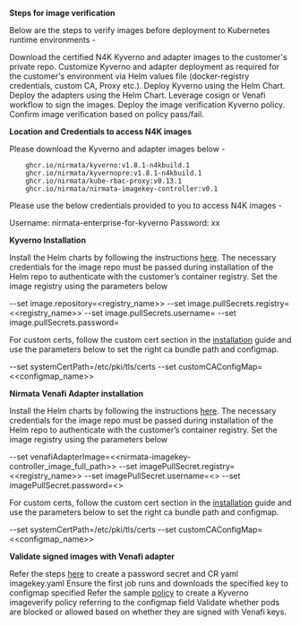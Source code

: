 **Steps for image verification**

Below are the steps to verify images before deployment to Kubernetes runtime environments - 

Download the certified N4K Kyverno and adapter images to the customer's private repo.
Customize Kyverno and adapter deployment as required for the customer's environment via Helm values file (docker-registry credentials, custom CA, Proxy etc.).
Deploy Kyverno using the Helm Chart.
Deploy the adapters using the Helm Chart.
Leverage cosign or Venafi workflow to sign the images.
Deploy the image verification Kyverno policy.
Confirm image verification based on policy pass/fail.



**Location and Credentials to access N4K images**

Please download the Kyverno and adapter images below - 

        ghcr.io/nirmata/kyverno:v1.8.1-n4kbuild.1
        ghcr.io/nirmata/kyvernopre:v1.8.1-n4kbuild.1
        ghcr.io/nirmata/kube-rbac-proxy:v0.13.1
        ghcr.io/nirmata/nirmata-imagekey-controller:v0.1


Please use the below credentials provided to you to access N4K images - 

Username: nirmata-enterprise-for-kyverno
Password: xx

**Kyverno Installation**


Install the Helm charts by following the instructions [here](https://github.com/nirmata/kyverno-charts/tree/main/charts/nirmata#installing-the-chart). The necessary credentials for the image repo must be passed during installation of the Helm repo to authenticate with the customer’s container registry. Set the image registry using the parameters below
 	
--set image.repository=<registry_name>>
--set image.pullSecrets.registry=<<registry_name>>
--set image.pullSecrets.username=<user> 
--set image.pullSecrets.password=<password>



For custom certs, follow the custom cert section in the [installation](https://github.com/nirmata/kyverno-charts/tree/main/charts/venafi-adapter#installation) guide and use the parameters below to set the right ca bundle path and configmap. 

 --set systemCertPath=/etc/pki/tls/certs
 --set customCAConfigMap=<<configmap_name>>


**Nirmata Venafi Adapter installation** 


Install the Helm charts by following the instructions [here](https://github.com/nirmata/kyverno-charts/tree/main/charts/venafi-adapter). The necessary credentials for the image repo must be passed during installation of the Helm repo to authenticate with the customer’s container registry. Set the image registry using the parameters below






--set venafiAdapterImage=<<nirmata-imagekey-controller_image_full_path>>
--set imagePullSecret.registry=<<registry_name>>
--set imagePullSecret.username=<<user>> 
--set imagePullSecret.password=<<password>>



For custom certs, follow the custom cert section in the [installation](https://github.com/nirmata/kyverno-charts/tree/main/charts/venafi-adapter#installation) guide and use the parameters below to set the right ca bundle path and configmap.



 --set systemCertPath=/etc/pki/tls/certs
 --set customCAConfigMap=<<configmap_name>>




**Validate signed images with Venafi adapter**


Refer the steps [here](https://github.com/nirmata/kyverno-charts/tree/main/charts/venafi-adapter#test-a-sample-policy) to create a password secret and CR yaml imagekey.yaml
Ensure the first job runs and downloads the specified key to configmap specified
Refer the sample [policy](https://github.com/dolisss/kyverno_policies/blob/main/supply-chain/verify_image_venafi.yaml) to create a Kyverno imageverify policy referring to the configmap field
Validate  whether pods are blocked or allowed based on whether they are signed with Venafi keys.

